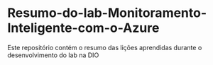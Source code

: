 # Resumo-do-lab-Monitoramento-Inteligente-com-o-Azure
Este repositório contém o resumo das lições aprendidas durante o desenvolvimento do lab na DIO
